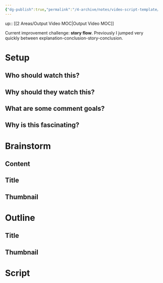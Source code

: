 ```yaml
---
{"dg-publish":true,"permalink":"/4-archive/notes/video-script-template/"}
---
```


up:: [[2 Areas/Output Video MOC\|Output Video MOC]]

Current improvement challenge: **story flow**. Previously I jumped very quickly between explanation-conclusion-story-conclusion.

# Setup
## Who should watch this?

## Why should they watch this?

## What are some comment goals?

## Why is this fascinating?

# Brainstorm
## Content

## Title

## Thumbnail

# Outline

## Title

## Thumbnail

# Script